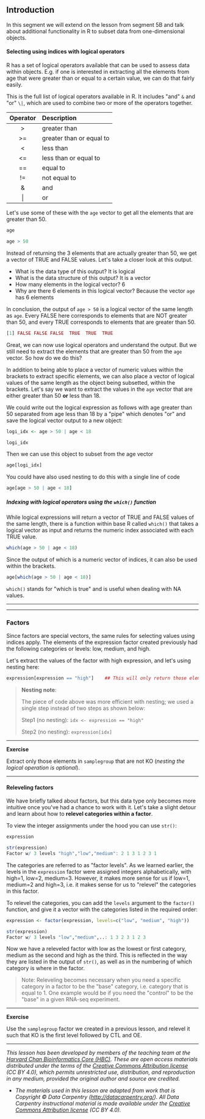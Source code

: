 ## Introduction

In this segment we will extend on the lesson from segment 5B and talk about additional functionality in R to subset data from one-dimensional objects.

#### Selecting using indices with logical operators

R has a set of logical operators available that can be used to assess data within objects. E.g. if one is interested in extracting all the elements from age that were greater than or equal to a certain value, we can do that fairly easily. 

This is the full list of logical operators available in R. It includes "and" `&` and "or" `\|`, which are used to combine two or more of the operators together.

| Operator | Description |
| :-----------:|:----------------|
| > | greater than |
| >= | greater than or equal to|
| < | less than |
| <= | less than or equal to |
| == | equal to |
| != | not equal to |
| & | and |
| \| |or |


Let's use some of these with the `age` vector to get all the elements that are greater than 50.
	
```r
age

age > 50
```

Instead of returning the 3 elements that are actually greater than 50, we get a vector of TRUE and FALSE values. Let's take a closer look at this output.

* What is the data type of this output? It is logical
* What is the data structure of this output? It is a vector
* How many elements in the logical vector? 6
* Why are there 6 elements in this logical vector? Because the vector `age` has 6 elements

In conclusion, the output of `age > 50` is a logical vector of the same length as `age`. Every FALSE here corresponds to elements that are NOT greater than 50, and every TRUE corresponds to elements that are greater than 50.

```r
[1] FALSE FALSE FALSE  TRUE  TRUE  TRUE
```

Great, we can now use logical operators and understand the output. But we still need to extract the elements that are greater than 50 from the `age` vector. So how do we do this?

In addition to being able to place a vector of numeric values within the brackets to extract specific elements, we can also place a vector of logical values of the same length as the object being subsetted, within the brackets. Let's say we want to extract the values in the `age` vector that are either greater than 50 **or** less than 18.

We could write out the logical expression as follows with age greater than 50 separated from age less than 18 by a "pipe" which denotes "or" and save the logical vector output to a new object:

```r
logi_idx <- age > 50 | age < 18

logi_idx 
```
Then we can use this object to subset from the age vector

```r
age[logi_idx]
```

You could have also used nesting to do this with a single line of code

```r
age[age > 50 | age < 18]
```

##### Indexing with logical operators using the `which()` function

While logical expressions will return a vector of TRUE and FALSE  values of the same length, there is a function within base R called `which()` that takes a logical vector as input and returns the numeric index associated with each TRUE value.

```r
which(age > 50 | age < 18)
```

Since the output of which is a numeric vector of indices, it can also be used within the brackets.

```r
age[which(age > 50 | age < 18)]
```

`which()` stands for "which is true" and is useful when dealing with NA values.

***
***

### Factors

Since factors are special vectors, the same rules for selecting values using indices apply. The elements of the expression factor created previously had the following categories or levels: low, medium, and high. 

Let's extract the values of the factor with high expression, and let's using nesting here:

```r
expression[expression == "high"]    ## This will only return those elements in the factor equal to "high"
```

> **Nesting note**: 
>
> The piece of code above was more efficient with nesting; we used a single step instead of two steps as shown below:
> 
> Step1 (no nesting): `idx <- expression == "high"`
>
> Step2 (no nesting): `expression[idx]`


***
**Exercise**

Extract only those elements in `samplegroup` that are not KO (*nesting the logical operation is optional*).

***

#### Releveling factors

We have briefly talked about factors, but this data type only becomes more intuitive once you've had a chance to work with it.  Let's take a slight detour and learn about how to **relevel categories within a factor**. 

To view the integer assignments under the hood you can use `str()`:

```r
expression

str(expression)
Factor w/ 3 levels "high","low","medium": 2 1 3 1 2 3 1
```
The categories are referred to as "factor levels". As we learned earlier, the levels in the `expression` factor were assigned integers alphabetically, with high=1, low=2, medium=3. However, it makes more sense for us if low=1, medium=2 and high=3, i.e. it makes sense for us to "relevel" the categories in this factor.

To relevel the categories, you can add the `levels` argument to the `factor()` function, and give it a vector with the categories listed in the required order:

```r
expression <- factor(expression, levels=c("low", "medium", "high"))     # you can re-factor a factor 

str(expression)
Factor w/ 3 levels "low","medium",..: 1 3 2 3 1 2 3
```

Now we have a releveled factor with low as the lowest or first category, medium as the second and high as the third. This is reflected in the way they are listed in the output of `str()`, as well as in the numbering of which category is where in the factor.

> Note: Releveling becomes necessary when you need a specific category in a factor to be the "base" category, i.e. category that is equal to 1. One example would be if you need the "control" to be the "base" in a given RNA-seq experiment.

***
**Exercise**

Use the `samplegroup` factor we created in a previous lesson, and relevel it such that KO is the first level followed by CTL and OE. 

---

*This lesson has been developed by members of the teaching team at the [Harvard Chan Bioinformatics Core (HBC)](http://bioinformatics.sph.harvard.edu/). These are open access materials distributed under the terms of the [Creative Commons Attribution license](https://creativecommons.org/licenses/by/4.0/) (CC BY 4.0), which permits unrestricted use, distribution, and reproduction in any medium, provided the original author and source are credited.*

* *The materials used in this lesson are adapted from work that is Copyright © Data Carpentry (http://datacarpentry.org/). 
All Data Carpentry instructional material is made available under the [Creative Commons Attribution license](https://creativecommons.org/licenses/by/4.0/) (CC BY 4.0).*
